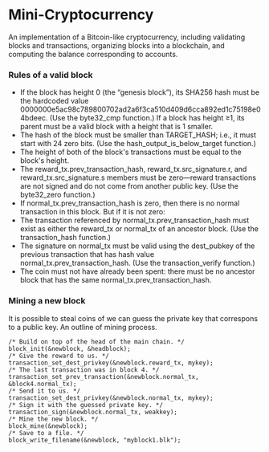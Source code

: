 # Mini-Cryptocurrency
An implementation of a Bitcoin-like cryptocurrency, including validating blocks and transactions, organizing blocks into a blockchain, and computing the balance corresponding to accounts.

### Rules of a valid block
* If the block has height 0 (the “genesis block”), its SHA256 hash must be the hardcoded
value 0000000e5ac98c789800702ad2a6f3ca510d409d6cca892ed1c75198e04bdeec.
(Use the byte32_cmp function.) If a block has height ≥1, its parent must be a valid
block with a height that is 1 smaller.
* The hash of the block must be smaller than TARGET_HASH; i.e., it must start with 24 zero
bits. (Use the hash_output_is_below_target function.)
* The height of both of the block's transactions must be equal to the block's height.
* The reward_tx.prev_transaction_hash, reward_tx.src_signature.r, and
reward_tx.src_signature.s members must be zero—reward transactions are not
signed and do not come from another public key. (Use the byte32_zero function.)
* If normal_tx.prev_transaction_hash is zero, then there is no normal transaction
in this block. But if it is not zero:
* The transaction referenced by normal_tx.prev_transaction_hash must exist
as either the reward_tx or normal_tx of an ancestor block. (Use the
transaction_hash function.)
* The signature on normal_tx must be valid using the dest_pubkey of the previous
transaction that has hash value normal_tx.prev_transaction_hash. (Use the
transaction_verify function.)
* The coin must not have already been spent: there must be no ancestor block that
has the same normal_tx.prev_transaction_hash.

### Mining a new block
It is possible to steal coins of we can guess the private key that correspons to a public key.
An outline of mining process.
```
/* Build on top of the head of the main chain. */
block_init(&newblock, &headblock);
/* Give the reward to us. */
transaction_set_dest_privkey(&newblock.reward_tx, mykey);
/* The last transaction was in block 4. */
transaction_set_prev_transaction(&newblock.normal_tx,
&block4.normal_tx);
/* Send it to us. */
transaction_set_dest_privkey(&newblock.normal_tx, mykey);
/* Sign it with the guessed private key. */
transaction_sign(&newblock.normal_tx, weakkey);
/* Mine the new block. */
block_mine(&newblock);
/* Save to a file. */
block_write_filename(&newblock, "myblock1.blk");
```
